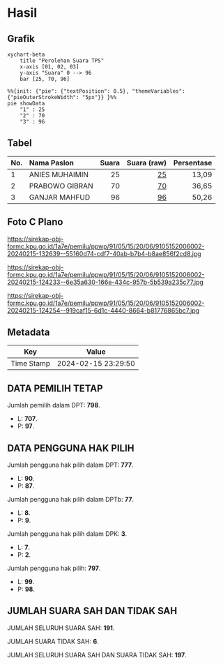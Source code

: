 # Hasil

## Grafik

```mermaid
xychart-beta
    title "Perolehan Suara TPS"
    x-axis [01, 02, 03]
    y-axis "Suara" 0 --> 96
    bar [25, 70, 96]
```

```mermaid
%%{init: {"pie": {"textPosition": 0.5}, "themeVariables": {"pieOuterStrokeWidth": "5px"}} }%%
pie showData
    "1" : 25
    "2" : 70
    "3" : 96
```

## Tabel

| No. | Nama Paslon    | Suara | Suara (raw) | Persentase |
|:--- |:-------------- | -----:| -----------:| ----------:|
| 1   | ANIES MUHAIMIN | 25    | [25][p-1]   | 13,09      |
| 2   | PRABOWO GIBRAN | 70    | [70][p-2]   | 36,65      |
| 3   | GANJAR MAHFUD  | 96    | [96][p-3]   | 50,26      |


[p-1]: https://github.com/gigit-pemilu/pemilu-2024-91-papua/blob/main/pilpres/hitung-suara/sub/91-papua/sub/05-kepulauan-yapen/sub/15-anotaurei/sub/2006-kandowarira/sub/002-tps/sub/paslon-1.txt
[p-2]: https://github.com/gigit-pemilu/pemilu-2024-91-papua/blob/main/pilpres/hitung-suara/sub/91-papua/sub/05-kepulauan-yapen/sub/15-anotaurei/sub/2006-kandowarira/sub/002-tps/sub/paslon-2.txt
[p-3]: https://github.com/gigit-pemilu/pemilu-2024-91-papua/blob/main/pilpres/hitung-suara/sub/91-papua/sub/05-kepulauan-yapen/sub/15-anotaurei/sub/2006-kandowarira/sub/002-tps/sub/paslon-3.txt

## Foto C Plano

https://sirekap-obj-formc.kpu.go.id/1a7e/pemilu/ppwp/91/05/15/20/06/9105152006002-20240215-132639--55160d74-cdf7-40ab-b7b4-b8ae856f2cd8.jpg

https://sirekap-obj-formc.kpu.go.id/1a7e/pemilu/ppwp/91/05/15/20/06/9105152006002-20240215-124233--6e35a630-166e-434c-957b-5b539a235c77.jpg

https://sirekap-obj-formc.kpu.go.id/1a7e/pemilu/ppwp/91/05/15/20/06/9105152006002-20240215-124254--919caf15-6d1c-4440-8664-b81776865bc7.jpg


## Metadata

| Key        | Value               |
| ---------- | ------------------- |
| Time Stamp | 2024-02-15 23:29:50 |


## DATA PEMILIH TETAP

Jumlah pemilih dalam DPT: **798**.
 * L: **707**.
 * P: **97**.

## DATA PENGGUNA HAK PILIH

Jumlah pengguna hak pilih dalam DPT: **777**.
 * L: **90**.
 * P: **87**.

Jumlah pengguna hak pilih dalam DPTb: **77**.
 * L: **8**.
 * P: **9**.

Jumlah pengguna hak pilih dalam DPK: **3**.
 * L: **7**.
 * P: **2**.

Jumlah pengguna hak pilih: **797**.
 * L: **99**.
 * P: **98**.

## JUMLAH SUARA SAH DAN TIDAK SAH

JUMLAH SELURUH SUARA SAH: **191**.

JUMLAH SUARA TIDAK SAH: **6**.

JUMLAH SELURUH SUARA SAH DAN SUARA TIDAK SAH: **197**.


